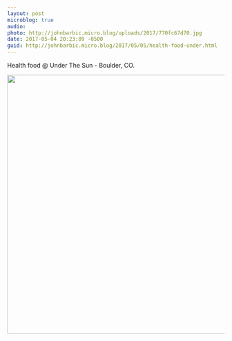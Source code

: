 ```yaml
---
layout: post
microblog: true
audio: 
photo: http://johnbarbic.micro.blog/uploads/2017/770fc67d70.jpg
date: 2017-05-04 20:23:09 -0500
guid: http://johnbarbic.micro.blog/2017/05/05/health-food-under.html
---
```

Health food @ Under The Sun - Boulder, CO.

<img src="http://johnbarbic.micro.blog/uploads/2017/770fc67d70.jpg" width="600" height="600" style="height: auto" />
